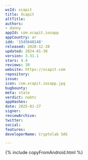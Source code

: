 ```yaml
---
wsId: xcapit
title: Xcapit
altTitle: 
authors:
- danny
appId: com.xcapit.iosapp
appCountry: ar
idd: '1545648148'
released: 2020-12-28
updated: 2024-01-30
version: 3.31.1
stars: 4.4
reviews: 30
website: https://xcapit.com
repository: 
issue: 
icon: com.xcapit.iosapp.jpg
bugbounty: 
meta: stale
verdict: nobtc
appHashes: 
date: 2025-01-27
signer: 
reviewArchive: 
twitter: 
social: 
features: 
developerName: Cryptolab SAS

---
```


{% include copyFromAndroid.html %}